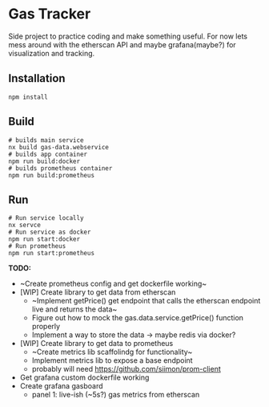 # Gas Tracker

Side project to practice coding and make something useful. For now lets mess around with the etherscan API and maybe grafana(maybe?) for visualization and tracking.

## Installation

```
npm install
```

## Build

```
# builds main service
nx build gas-data.webservice
# builds app container
npm run build:docker
# builds prometheus container
npm run build:prometheus
```

## Run

```
# Run service locally
nx servce
# Run service as docker
npm run start:docker
# Run prometheus
npm run start:prometheus
```

**TODO:**

- ~Create prometheus config and get dockerfile working~
- [WIP] Create library to get data from etherscan
  - ~Implement getPrice() get endpoint that calls the etherscan endpoint live and returns the data~
  - Figure out how to mock the gas.data.service.getPrice() function properly
  - Implement a way to store the data -> maybe redis via docker?
- [WIP] Create library to get data to prometheus
  - ~Create metrics lib scaffolindg for functionality~
  - Implement metrics lib to expose a base endpoint
  - probably will need https://github.com/siimon/prom-client
- Get grafana custom dockerfile working
- Create grafana gasboard
  - panel 1: live-ish (~5s?) gas metrics from etherscan
